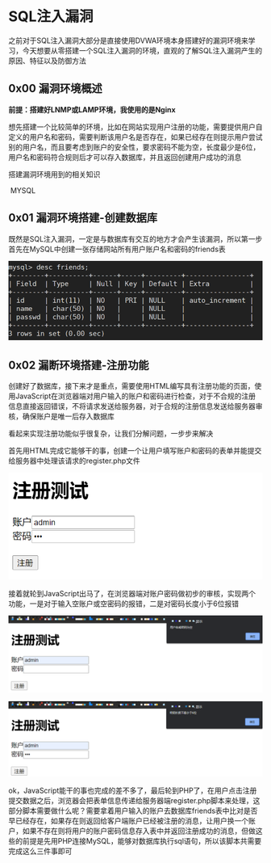 # SQL注入漏洞

之前对于SQL注入漏洞大部分是直接使用DVWA环境本身搭建好的漏洞环境来学习，今天想要从零搭建一个SQL注入漏洞的环境，直观的了解SQL注入漏洞产生的原因、特征以及防御方法

## 0x00 漏洞环境概述

**前提：搭建好LNMP或LAMP环境，我使用的是Nginx**

想先搭建一个比较简单的环境，比如在网站实现用户注册的功能，需要提供用户自定义的用户名和密码，需要判断该用户名是否存在，如果已经存在则提示用户尝试别的用户名，而且要考虑到账户的安全性，要求密码不能为空，长度最少是6位，用户名和密码符合规则后才可以存入数据库，并且返回创建用户成功的消息

搭建漏洞环境用到的相关知识

​	MYSQL

## 0x01 漏洞环境搭建-创建数据库

既然是SQL注入漏洞，一定是与数据库有交互的地方才会产生该漏洞，所以第一步首先在MySQL中创建一张存储网站所有用户账户名和密码的friends表

![1623311509744](1623311509744.png)

## 0x02 漏断环境搭建-注册功能

创建好了数据库，接下来才是重点，需要使用HTML编写具有注册功能的页面，使用JavaScript在浏览器端对用户输入的账户和密码进行检查，对于不合规的注册信息直接返回错误，不将请求发送给服务器，对于合规的注册信息发送给服务器审核，确保账户是唯一后存入数据库

看起来实现注册功能似乎很复杂，让我们分解问题，一步步来解决

首先用HTML完成它能够干的事，创建一个让用户填写账户和密码的表单并能提交给服务器中处理该请求的register.php文件

![1623313419340](1623313419340.png)

接着就轮到JavaScript出马了，在浏览器端对账户密码做初步的审核，实现两个功能，一是对于输入空账户或空密码的报错，二是对密码长度小于6位报错

![1623324892929](1623324892929.png)

![1623325499441](1623325499441.png)

ok，JavaScript能干的事也完成的差不多了，最后轮到PHP了，在用户点击注册提交数据之后，浏览器会把表单信息传递给服务器端register.php脚本来处理，这部分脚本需要做什么呢？需要拿着用户输入的账户去数据库friends表中比对是否早已经存在，如果存在则返回给客户端账户已经被注册的消息，让用户换一个账户，如果不存在则将用户的账户密码信息存入表中并返回注册成功的消息，但做这些的前提是先用PHP连接MySQL，能够对数据库执行sql语句，所以该脚本共需要完成这么三件事即可







